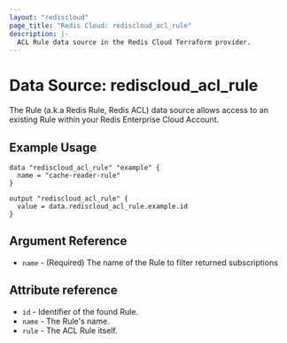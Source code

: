 ```yaml
---
layout: "rediscloud"
page_title: "Redis Cloud: rediscloud_acl_rule"
description: |-
  ACL Rule data source in the Redis Cloud Terraform provider.
---
```


# Data Source: rediscloud_acl_rule

The Rule (a.k.a Redis Rule, Redis ACL) data source allows access to an existing Rule within your Redis Enterprise Cloud
Account.

## Example Usage

```hcl
data "rediscloud_acl_rule" "example" {
  name = "cache-reader-rule"
}

output "rediscloud_acl_rule" {
  value = data.rediscloud_acl_rule.example.id
}
```

## Argument Reference

* `name` - (Required) The name of the Rule to filter returned subscriptions

## Attribute reference

* `id` - Identifier of the found Rule.
* `name` - The Rule's name.
* `rule` - The ACL Rule itself.
